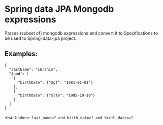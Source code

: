 # Spring data JPA Mongodb expressions

Parses (subset of) mongodb expressions and convert it to Specifications to be used to Spring-data-jpa project. 

## Examples:

```
{
  "lastName": "ibrahim",
  "$and": [
    {
      "birthDate": {"$gt": "1981-01-01"}
    },
    {
      "birthDate": {"$lte": "1985-10-10"}
    }
  ]
}
```

result:
`where last_name=? and birth_date>? and birth_date<=?`
